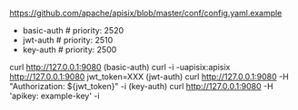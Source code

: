  https://github.com/apache/apisix/blob/master/conf/config.yaml.example
 - basic-auth                     # priority: 2520
 - jwt-auth                       # priority: 2510
 - key-auth                       # priority: 2500

 curl http://127.0.0.1:9080
 (basic-auth) curl -i -uapisix:apisix http://127.0.0.1:9080
 jwt_token=XXX
 (jwt-auth) curl http://127.0.0.1:9080 -H "Authorization: ${jwt_token}" -i
 (key-auth) curl http://127.0.0.1:9080 -H 'apikey: example-key' -i        
